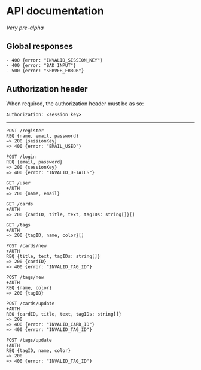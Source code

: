 # API documentation

_Very pre-alpha_

## Global responses

```
- 400 {error: "INVALID_SESSION_KEY"}
- 400 {error: "BAD_INPUT"}
- 500 {error: "SERVER_ERROR"}
```

## Authorization header

When required, the authorization header must be as so:

```
Authorization: <session key>
```

---

```
POST /register
REQ {name, email, password}
=> 200 {sessionKey}
=> 400 {error: "EMAIL_USED"}

POST /login
REQ {email, password}
=> 200 {sessionKey}
=> 400 {error: "INVALID_DETAILS"}

GET /user
+AUTH
=> 200 {name, email}

GET /cards
+AUTH
=> 200 {cardID, title, text, tagIDs: string[]}[]

GET /tags
+AUTH
=> 200 {tagID, name, color}[]

POST /cards/new
+AUTH
REQ {title, text, tagIDs: string[]}
=> 200 {cardID}
=> 400 {error: "INVALID_TAG_ID"}

POST /tags/new
+AUTH
REQ {name, color}
=> 200 {tagID}

POST /cards/update
+AUTH
REQ {cardID, title, text, tagIDs: string[]}
=> 200
=> 400 {error: "INVALID_CARD_ID"}
=> 400 {error: "INVALID_TAG_ID"}

POST /tags/update
+AUTH
REQ {tagID, name, color}
=> 200
=> 400 {error: "INVALID_TAG_ID"}
```
